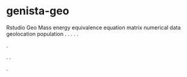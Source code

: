 # genista-geo
Rstudio Geo Mass energy equivalence equation matrix numerical data geolocation population
.
.
.
.
.




.






















.
.









.
